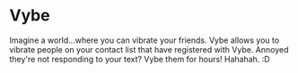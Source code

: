 Vybe
===

Imagine a world...where you can vibrate your friends. Vybe allows you to vibrate people on your contact list that have registered with Vybe. Annoyed they're not responding to your text? Vybe them for hours! Hahahah. :D
